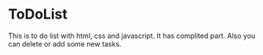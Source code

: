# ToDoList
This is to do list with html, css and javascript.
It has complited part. Also you can delete or add some new tasks.
